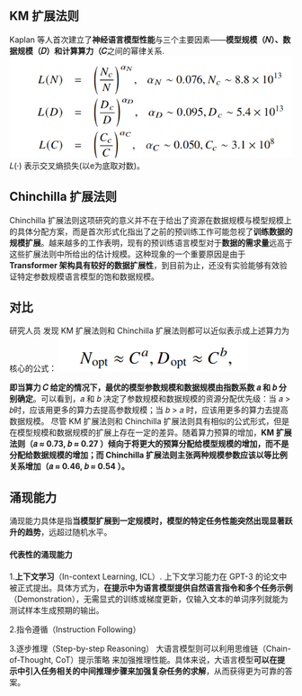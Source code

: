 ## KM 扩展法则
Kaplan 等人首次建立了**神经语言模型性能**与三个主要因素——**模型规模（𝑁）、数据规模（𝐷）和计算算力（𝐶**之间的幂律关系.
![alt text](image-1.png)
𝐿(·) 表示交叉熵损失(以e为底取对数)。

##  Chinchilla 扩展法则
Chinchilla 扩展法则这项研究的意义并不在于给出了资源在数据规模与模型规模上的具体分配方案，而是首次形式化指出了之前的预训练工作可能忽视了**训练数据的规模扩展**。越来越多的工作表明，现有的预训练语言模型对于**数据的需求量**远高于这些扩展法则中所给出的估计规模。这种现象的一个重要原因是由于**Transformer 架构具有较好的数据扩展性**，到目前为止，还没有实验能够有效验证特定参数规模语言模型的饱和数据规模。


## 对比
研究人员 发现 KM 扩展法则和 Chinchilla 扩展法则都可以近似表示成上述算力为核心的公式：
![alt text](image-2.png)

**即当算力 𝐶 给定的情况下，最优的模型参数规模和数据规模由指数系数 𝑎 和 𝑏 分别确定**。可以看到，𝑎 和 𝑏 决定了参数规模和数据规模的资源分配优先级：当 𝑎 > 𝑏时，应该用更多的算力去提高参数规模；当 𝑏 > 𝑎 时，应该用更多的算力去提高数据规模。
尽管 KM 扩展法则和 Chinchilla 扩展法则具有相似的公式形式，但是在模型规模和数据规模的扩展上存在一定的差异。随着算力预算的增加，**KM 扩展法则（𝑎 ≈ 0.73, 𝑏 ≈ 0.27  ）倾向于将更大的预算分配给模型规模的增加，而不是分配给数据规模的增加；而 Chinchilla 扩展法则主张两种规模参数应该以等比例关系增加（𝑎 ≈ 0.46, 𝑏 ≈ 0.54 ）。**



## 涌现能力
涌现能力具体是指**当模型扩展到一定规模时，模型的特定任务性能突然出现显著跃升的趋势**，远超过随机水平。
#### 代表性的涌现能力
1.**上下文学习**（In-context Learning, ICL）. 
上下文学习能力在 GPT-3 的论文中被正式提出。具体方式为，**在提示中为语言模型提供自然语言指令和多个任务示例**（Demonstration），无需显式的训练或梯度更新，仅输入文本的单词序列就能为测试样本生成预期的输出。

2.指令遵循（Instruction Following）

3.逐步推理（Step-by-step Reasoning）
大语言模型则可以利用思维链（Chain-of-Thought, CoT）提示策略  来加强推理性能。具体来说，大语言模型**可以在提示中引入任务相关的中间推理步骤来加强复杂任务的求解**，从而获得更为可靠的答案。

